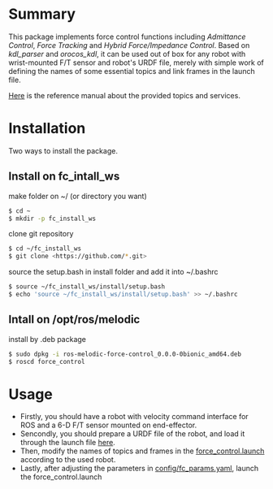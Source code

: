 # Summary
This package implements force control functions including *Admittance Control*, *Force Tracking* and *Hybrid Force/Impedance Control*. Based on *kdl_parser* and *orocos_kdl*, it can be used out of box for any robot with wrist-mounted F/T sensor and robot's URDF file, merely with simple work of defining the names of some essential topics and link frames in the launch file.

[Here](./fc_install_ws/install/share/force_control/README.md) is the reference manual about the provided topics and services.

# Installation
Two ways to install the package.
## Install on fc_intall_ws
make folder on ~/ (or directory you want)
```sh
$ cd ~
$ mkdir -p fc_install_ws
```

clone git repository
```sh
$ cd ~/fc_install_ws 
$ git clone <https://github.com/*.git>
```
source the setup.bash in install folder and add it into ~/.bashrc
```sh
$ source ~/fc_install_ws/install/setup.bash
$ echo 'source ~/fc_install_ws/install/setup.bash' >> ~/.bashrc
```

## Intall on /opt/ros/melodic
install by .deb package
```sh
$ sudo dpkg -i ros-melodic-force-control_0.0.0-0bionic_amd64.deb
$ roscd force_control
```

# Usage
- Firstly, you should have a robot with velocity command interface for ROS and a 6-D F/T sensor mounted on end-effector.
- Sencondly, you should prepare a URDF file of the robot, and load it through the launch file [here](./fc_install_ws/install/share/force_control/launch/robot_bringup.launch).
- Then, modify the names of topics and frames in the [force_control.launch](./fc_install_ws/install/share/force_control/launch/force_control.launch) according to the used robot.
- Lastly, after adjusting the parameters in [config/fc_params.yaml](./fc_install_ws/install/share/force_control/config/fc_params.yaml), launch the force_control.launch

